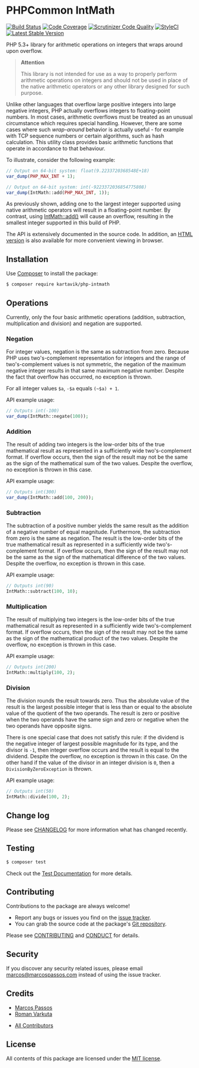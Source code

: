 # PHPCommon IntMath

[![Build Status](https://travis-ci.com/KartaviK/phpcommon-intmath.svg?branch=master)](https://travis-ci.com/KartaviK/phpcommon-intmath)
[![Code Coverage](https://scrutinizer-ci.com/g/KartaviK/phpcommon-intmath/badges/coverage.png?b=master)](https://scrutinizer-ci.com/g/KartaviK/phpcommon-intmath/?branch=master)
[![Scrutinizer Code Quality](https://scrutinizer-ci.com/g/KartaviK/phpcommon-intmath/badges/quality-score.png?b=master)](https://scrutinizer-ci.com/g/KartaviK/phpcommon-intmath/?branch=master)
[![StyleCI](https://styleci.io/repos/201909386/shield)](https://styleci.io/repos/201909386)
[![Latest Stable Version](https://poser.pugx.org/kartavik/php-intmath/v/stable)](https://packagist.org/packages/kartavik/php-intmath)

PHP 5.3+ library for arithmetic operations on integers that wraps around upon
overflow.

> **Attention**
> 
> This library is not intended for use as a way to properly perform arithmetic
> operations on integers and should not be used in place of the native
> arithmetic operators or any other library designed for such purpose.

Unlike other languages that overflow large positive integers into large
negative integers, PHP actually overflows integers to floating-point
numbers. In most cases, arithmetic overflows must be treated as an unusual
circumstance which requires special handling. However, there are some cases
where such _wrap-around_ behavior is actually useful - for example with TCP
sequence numbers or certain algorithms, such as hash calculation. This
utility class provides basic arithmetic functions that operate in accordance
to that behaviour. 

To illustrate, consider the following example:

```php
// Output on 64-bit system: float(9.2233720368548E+18)
var_dump(PHP_MAX_INT + 1);

// Output on 64-bit system: int(-9223372036854775808)
var_dump(IntMath::add(PHP_MAX_INT, 1));
```
As previously shown, adding one to the largest integer supported using
native arithmetic operators will result in a floating-point number. By
contrast, using [IntMath::add()](#addition) will cause an overflow, resulting
in the smallest integer supported in this build of PHP.

The API is extensively documented in the source code. In addition, an
[HTML version][link-api-doc] is also available for more convenient viewing in
browser.

## Installation

Use [Composer][link-composer] to install the package:

```sh
$ composer require kartavik/php-intmath
```

## Operations

Currently, only the four basic arithmetic operations (addition, subtraction,
multiplication and division) and negation are supported.

### Negation

For integer values, negation is the same as subtraction from zero. Because PHP
uses two's-complement representation for integers and the range of
two's-complement values is not symmetric, the negation of the maximum negative
integer results in that same maximum negative number. Despite the fact that
overflow has occurred, no exception is thrown.
    
For all integer values `$a`, `-$a` equals `(~$a) + 1`.

API example usage:
 ```php
 // Outputs int(-100)
 var_dump(IntMath::negate(100));
 ```

### Addition

The result of adding two integers is the low-order bits of the true
mathematical result as represented in a sufficiently wide two's-complement
format. If overflow occurs, then the sign of the result may not be the same as
the sign of the mathematical sum of the two values. Despite the overflow, no
exception is thrown in this case.

API example usage:
 ```php
 // Outputs int(300)
 var_dump(IntMath::add(100, 200));
 ```

### Subtraction

The subtraction of a positive number yields the same result as the addition of
a negative number of equal magnitude. Furthermore, the subtraction from zero is
the same as negation. The result is the low-order bits of the true mathematical
result as represented in a sufficiently wide two's-complement format. If
overflow occurs, then the sign of the result may not be the same as the sign of
the mathematical difference of the two values. Despite the overflow, no
exception is thrown in this case.

API example usage:
 ```php
 // Outputs int(90)
 IntMath::subtract(100, 10);
 ```

### Multiplication

The result of multiplying two integers is the low-order bits of the true
mathematical result as represented in a sufficiently wide two's-complement
format. If overflow occurs, then the sign of the result may not be the same as
the sign of the mathematical product of the two values. Despite the overflow,
no exception is thrown in this case.

API example usage:
 ```php
 // Outputs int(200)
 IntMath::multiply(100, 2);
 ```

### Division

The division rounds the result towards zero. Thus the absolute value of the 
result is the largest possible integer that is less than or equal to the
absolute value of the quotient of the two operands. The result is zero or
positive when the two operands have the same sign and zero or negative when the
two operands have opposite signs.

There is one special case that does not satisfy this rule: if the dividend is
the negative integer of largest possible magnitude for its type, and the
divisor is `-1`, then integer overflow occurs and the result is equal to the
dividend. Despite the overflow, no exception is thrown in this case. On the
other hand if the value of the divisor in an integer division is `0`, then a
`DivisionByZeroException` is thrown.

API example usage:
 ```php
 // Outputs int(50)
 IntMath::divide(100, 2);
 ```
 
## Change log

Please see [CHANGELOG](CHANGELOG.md) for more information what has changed recently.


## Testing

```sh
$ composer test
```

Check out the [Test Documentation][link-testsdoc] for more details.

## Contributing

Contributions to the package are always welcome!

* Report any bugs or issues you find on the [issue tracker][link-issue-tracker].
* You can grab the source code at the package's
[Git repository][link-repository].

Please see [CONTRIBUTING](CONTRIBUTING.md) and [CONDUCT](CONDUCT.md) for
details.

## Security

If you discover any security related issues, please email
marcos@marcospassos.com instead of using the issue tracker.

## Credits

* [Marcos Passos][link-source-author]
* [Roman Varkuta][link-author]
- [All Contributors][link-contributors]

## License

All contents of this package are licensed under the [MIT license](LICENSE).

[link-api-doc]: http://marcospassos.github.io/phpcommon-intmath/docs/api
[link-testsdoc]: http://marcospassos.github.io/phpcommon-intmath/docs/test
[link-composer]: https://getcomposer.org
[link-source-author]: http://github.com/marcospassos
[link-author]: http://github.com/Kartavik
[link-contributors]: https://github.com/Kartavik/phpcommon-intmath/graphs/contributors
[link-issue-tracker]: https://github.com/Kartavik/phpcommon-intmath/issues
[link-repository]: https://github.com/Kartavik/phpcommon-intmath
